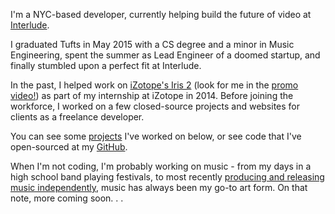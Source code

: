 I'm a NYC-based developer, currently helping build the future of video at [Interlude](www.interlude.fm). 

I graduated Tufts in May 2015 with a CS degree and a minor in Music Engineering, spent the summer as Lead Engineer of a doomed startup, and finally stumbled upon a perfect fit at Interlude. 

In the past, I helped work on [iZotope's Iris 2](http://www.izotope.com/iris) (look for me in the [promo video!](https://youtu.be/ceY_crXdTJU)) as part of my internship at iZotope in 2014. 
Before joining the workforce, I worked on a few closed-source projects and websites for clients as a freelance developer. 

You can see some <a class="page-scroll" href="#projects">projects</a> I've worked on below, or see code that I've open-sourced at my [GitHub](http://github.com/ScottyMJacobson). 

When I'm not coding, I'm probably working on music - from my days in a high school band playing festivals, to most recently [producing and releasing music independently](http://www.billboard.com/articles/columns/pop-shop/6128767/episode-featuring-stefan-weiner-hold-on-song-premiere-stream), music has always been my go-to art form. On that note, more coming soon. . . 
